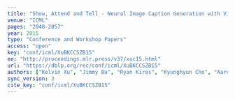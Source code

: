```yaml
---
title: "Show, Attend and Tell - Neural Image Caption Generation with Visual Attention."
venue: "ICML"
pages: "2048-2057"
year: 2015
type: "Conference and Workshop Papers"
access: "open"
key: "conf/icml/XuBKCCSZB15"
ee: "http://proceedings.mlr.press/v37/xuc15.html"
url: "https://dblp.org/rec/conf/icml/XuBKCCSZB15"
authors: ["Kelvin Xu", "Jimmy Ba", "Ryan Kiros", "Kyunghyun Cho", "Aaron C. Courville", "Ruslan Salakhutdinov", "Richard S. Zemel", "Yoshua Bengio"]
sync_version: 3
cite_key: "conf/icml/XuBKCCSZB15"
---
```

